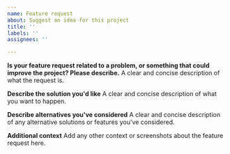 ```yaml
---
name: Feature request
about: Suggest an idea for this project
title: ''
labels: ''
assignees: ''

---
```


**Is your feature request related to a problem, or something that could improve the project? Please describe.**
A clear and concise description of what the request is.

**Describe the solution you'd like**
A clear and concise description of what you want to happen.

**Describe alternatives you've considered**
A clear and concise description of any alternative solutions or features you've considered.

**Additional context**
Add any other context or screenshots about the feature request here.
